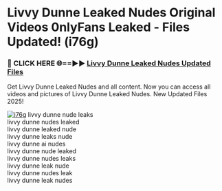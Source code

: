 # Livvy Dunne Leaked Nudes Original Videos 0nlyFans Leaked - Files Updated! (i76g)

<h3>🔴 CLICK HERE 🌐==►► <a href="https://tinyurl.com/4mcuefdz" rel="nofollow">Livvy Dunne Leaked Nudes Updated Files</a></h3>

Get Livvy Dunne Leaked Nudes and all content. Now you can access all videos and pictures of Livvy Dunne Leaked Nudes. New Updated Files 2025!

[![i76g](https://i.imgur.com/StAQSOY.gif)](https://tinyurl.com/4mcuefdz)
livvy dunne nude leaks<br>
livvy dunne nudes leaked<br>
livvy dunne leaked nude<br>
livvy dunne leaks nude<br>
livvy dunne ai nudes<br>
livvy dunne nude leaked<br>
livvy dunne nudes leaks<br>
livvy dunne leak nude<br>
livvy dunne nudes leak<br>
livvy dunne leak nudes